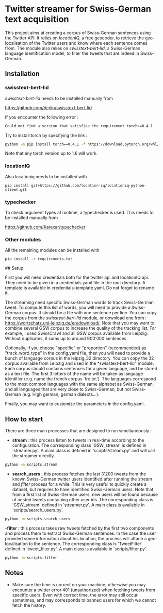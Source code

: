 # Twitter streamer for Swiss-German text acquisition

This project aims at creating a corpus of Swiss-German sentences using the Twitter API. It relies on *locationIQ*, a free geocoder, to retrieve the geo-localisation of the Twitter users and know where each sentence comes from. The module also relies on *swisstext-bert-lid*, a Swiss-German language identification model, to filter the tweets that are indeed in Swiss-German.

## Installation

### swisstext-bert-lid
*swisstext-bert-lid* needs to be installed manually from

https://github.com/derlin/swisstext-bert-lid

If you encounter the following error :
```zsh
Could not find a version that satisfies the requirement torch>=0.4.1
```
Try to install torch by specifying the link :
```zsh
python -m pip install torch==0.4.1 -f https://download.pytorch.org/whl/torch_stable.html
```
Note that any torch version up to 1.6 will work.

### locationIQ

Also locationiq needs to be installed with

`pip install git+https://github.com/location-iq/locationiq-python-client.git`

### typechecker

To check argument types at runtime, a typechecker is used. This needs to be installed manually from

https://github.com/Karexar/typechecker

### Other modules

All the remaining modules can be installed with

`pip install -r requirements.txt`

## Setup

First you will need credentials both for the twitter api and locationIQ api. They need to be given in a credentials.yaml file in the root directory. A template is available in credentials-template.yaml. Do not forget to rename it.

The streaming need specific Swiss-German words to track Swiss-German tweet. To compute this list of words,  you will need to provide a Swiss-German corpus. It should be a file with one sentence per line. You can copy the corpus from the *swisstext-bert-lid* module, or download one from : https://wortschatz.uni-leipzig.de/en/download/. Note that you may want to combine several GSW corpus to increase the quality of the tracking list. For example, I used SwissCrawl and all GSW corpus available from Leipzig. Without duplicates, it sums up to around 900'000 sentences.   

Optionally, if you choose "specific" or "proportion" (recommended) as "track_word_type" in the config.yaml file, then you will need to provide a bunch of language corpus in the leipzig_32 directory. You can copy the 32 corpus available from Leipzig and used in the *swisstext-bert-lid" module. Each corpus should contains sentences for a given language, and be stored as a text file. The first 3 letters of the name will be taken as language identifier (e.g. name the french corpus 'fre.txt'). The languages correspond to the most common languages with the same alphabet as Swiss-German, and all languages that are very close to Swiss-German, but not Swiss-German (e.g. High german, german dialects...).

Finally, you may want to customize the parameters in the config.yaml.

## How to start  

There are three main processes that are designed to run simultaneously :
 - **stream** : this process listen to tweets in real-time according to the configuration. The corresponding class 'GSW_stream' is defined in 'streamer.py'. A main class is defined in 'scripts/stream.py' and will call the streamer directly.
 ```zsh
 python -m scripts.stream
 ```
 - **search_users** : this process fetches the last 3'200 tweets from the known Swiss-German twitter users identified after running the *stream* and *filter* process for a while. This is very useful to quickly create a dataset, but requires to have identified Swiss-German users. Note that from a first list of Swiss-German users, new users will be found because of nested tweets containing other user ids. The corresponding class is 'GSW_stream' defined in 'streamer.py'. A main class is available in 'scripts/search_users.py'.
 ```zsh
 python -m scripts.search_users
 ```
 -**filter** : this process takes raw tweets fetched by the first two components and process them to extract Swiss-German sentences. In the case the user provided some information about his location, the process will attach a geo-localisation to the sentence. The corresponding class is 'TweetFilter' defined in 'tweet_filter.py'. A main class is available in 'scripts/filter.py'.
 ```zsh
 python -m scripts.filter
 ```

## Notes

- Make sure the time is correct on your machine, otherwise you may encounter a twitter error 401 (unauthorized) when fetching tweets from specific users. Even with correct time, the error may still occur sometimes, and may corresponds to banned users for which we cannot fetch the history.
